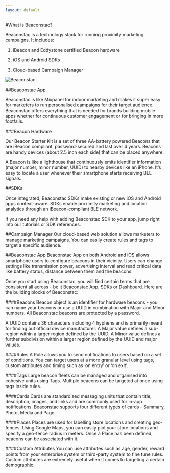 ```yaml
---
layout: default
---
```


#What is Beaconstac?

Beaconstac is a technology stack for running proximity marketing campaigns. It includes:

1. iBeacon and Eddystone certified Beacon hardware

2. iOS and Android SDKs

3. Cloud-based Campaign Manager

![Beaconstac](http://i.imgur.com/oqD97x7.png?1 "Beaconstac")

##Beaconstac App

Beaconstac is like Mixpanel for indoor marketing and makes it super easy for marketers to run personalised campaigns for their target audience. Beaconstac offers everything that is needed for brands building mobile apps whether for continuous customer engagement or for bringing in more footfalls.

###Beacon Hardware

Our Beacon Starter Kit is a set of three AA-battery powered Beacons that are iBeacon compliant, password-secured and last over 4 years. Beacons are handy devices (about 2.5 inch each side) that can be placed anywhere.

A Beacon is like a lighthouse that continuously emits identifier information (major number, minor number, UUID) to nearby devices like an iPhone. It’s easy to locate a user whenever their smartphone starts receiving BLE signals.

##SDKs

Once integrated, Beaconstac SDKs make existing or new iOS and Android apps context-aware. SDKs enable proximity marketing and location analytics through an iBeacon-compliant BLE network.

If you need any help with adding Beaconstac SDK to your app, jump right into our tutorials or SDK references.

##Campaign Manager
Our cloud-based web solution allows marketers to manage marketing campaigns. You can easily create rules and tags to target a specific audience.

##Beaconstac App
Beaconstac App on both Android and iOS allows smartphone users to configure beacons in their vicinity. Users can change settings like transmission power, advertising interval and read critical data like battery status, distance between them and the beacons.

Once you start using Beaconstac, you will find certain terms that are consistent all across - be it Beaconstac App, SDKs or Dashboard. Here are the building blocks of Beaconstac:

####Beacons
Beacon object is an identifier for hardware beacons - you can name your beacons or use a UUID in combination with Major and Minor numbers. All Beaconstac beacons are protected by a password.

A UUID contains 36 characters including 4 hyphens and is primarily meant for finding out official device manufacturer.
A Major value defines a sub-region within a larger region defined by the UUID.
A Minor value defines a further subdivision within a larger region defined by the UUID and major values.

####Rules
A Rule allows you to send notifications to users based on a set of conditions. You can target users at a more granular level using tags, custom attributes and timing such as ‘on entry’ or ‘on exit’.

####Tags
Large beacon fleets can be managed and organised into cohesive units using Tags. Multiple beacons can be targeted at once using tags inside rules.

####Cards
Cards are standardised messaging units that contain title, description, images, and links and are commonly used for in-app notifications. Beaconstac supports four different types of cards - Summary, Photo, Media and Page.

####Places
Places are used for labelling store locations and creating geo-fences. Using Google Maps, you can easily plot your store locations and specify a geo-fence radius in meters. Once a Place has been defined, beacons can be associated with it.

####Custom Attributes
You can use attributes such as age, gender, reward points from your enterprise system or third-party system to fine tune rules. Custom attributes are extremely useful when it comes to targeting a certain demographic.
